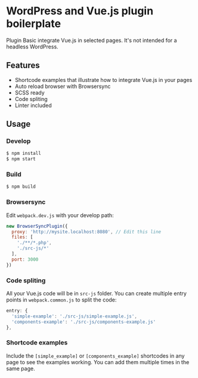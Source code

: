 # WordPress and Vue.js plugin boilerplate

Plugin Basic integrate Vue.js in selected pages. It's not intended for a headless WordPress.

## Features

- Shortcode examples that illustrate how to integrate Vue.js in your pages
- Auto reload browser with Browsersync
- SCSS ready
- Code spliting
- Linter included

## Usage

### Develop

```bash
$ npm install
$ npm start
```

### Build

```bash
$ npm build
```

### Browsersync

Edit `webpack.dev.js` with your develop path:

```javascript
new BrowserSyncPlugin({
  proxy: 'http://mysite.localhost:8080', // Edit this line
  files: [
    './**/*.php',
    './src-js/*'
  ],
  port: 3000
})
```

### Code spliting

All your Vue.js code will be in `src-js` folder. You can create multiple entry points in `webpack.common.js` to split the code:

```javascript
entry: {
  'simple-example': './src-js/simple-example.js',
  'components-example': './src-js/components-example.js'
},
```

### Shortcode examples

Include the `[simple_example]` or `[components_example]` shortcodes in any page to see the examples working. You can add them multiple times in the same page.
